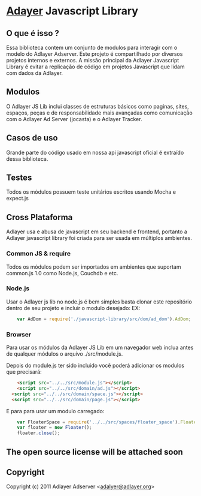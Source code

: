 
# [Adayer](http://adlayer.com.br) Javascript Library

## O que é isso ?

Essa biblioteca contem um conjunto de modulos para interagir com o modelo do Adlayer Adserver.
Este projeto é compartilhado por diversos projetos internos e externos.
A missão principal da Adlayer Javascript Library é evitar a replicação de código em projetos Javascript que lidam com dados da Adlayer.

## Modulos

O Adlayer JS Lib inclui classes de estruturas básicos como paginas, sites, espaços, peças e de responsabilidade mais avançadas como comunicação com o Adlayer Ad Server (jocasta) e o Adlayer Tracker.

## Casos de uso

Grande parte do código usado em nossa api javascript oficial é extraído dessa biblioteca.

## Testes

Todos os módulos possuem teste unitários escritos usando Mocha e expect.js

## Cross Plataforma

Adlayer usa e abusa de javascript em seu backend e frontend, portanto a Adlayer javascript library foi criada para ser usada em múltiplos ambientes.

### Common JS & require

Todos os módulos podem ser importados em ambientes que suportam common.js 1.0 como Node.js, Couchdb e etc.

### Node.js

Usar o Adlayer js lib no node.js é bem simples basta clonar este repositório dentro de seu projeto e incluir o modulo desejado:
EX:
```javascript
	var AdDom = require('./javascript-library/src/dom/ad_dom').AdDom;
```

### Browser

Para usar os módulos da Adlayer JS Lib em um navegador web inclua antes de qualquer módulos o arquivo ./src/module.js.

Depois do module.js ter sido incluido você poderá adicionar os modulos que precisará:
```html
	<script src="../../src/module.js"></script>
	<script src="../../src/domain/ad.js"></script>
  <script src="../../src/domain/space.js"></script>
  <script src="../../src/domain/page.js"></script>
```

E para para usar um modulo carregado:
```javascript
	var FloaterSpace = require('../../src/spaces/floater_space').FloaterSpace;
	var floater = new Floater();
	floater.close();
```

 
## The open source license will be attached soon

## Copyright

Copyright (c) 2011 Adlayer Adserver
&lt;adalyer@adlayer.org&gt;